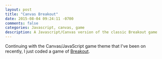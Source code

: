 ```yaml
---
layout: post
title: "Canvas Breakout"
date: 2015-08-04 09:24:11 -0700
comments: false
categories: Javascript, canvas, game
description: A Javascript/Canvas version of the classic Breakout game
---
```


Continuing with the Canvas/JavaScript game theme that I've been on recently, I just coded a game of [Breakout](/breakout/).
